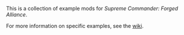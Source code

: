 This is a collection of example mods for *Supreme Commander: Forged Alliance*.

For more information on specific examples, see the [wiki](SupCom-Mod-Tutorials/wiki).
